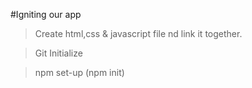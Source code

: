 #Igniting our app

> Create html,css & javascript file nd link it together.

> Git Initialize

> npm set-up (npm init) 

>

>